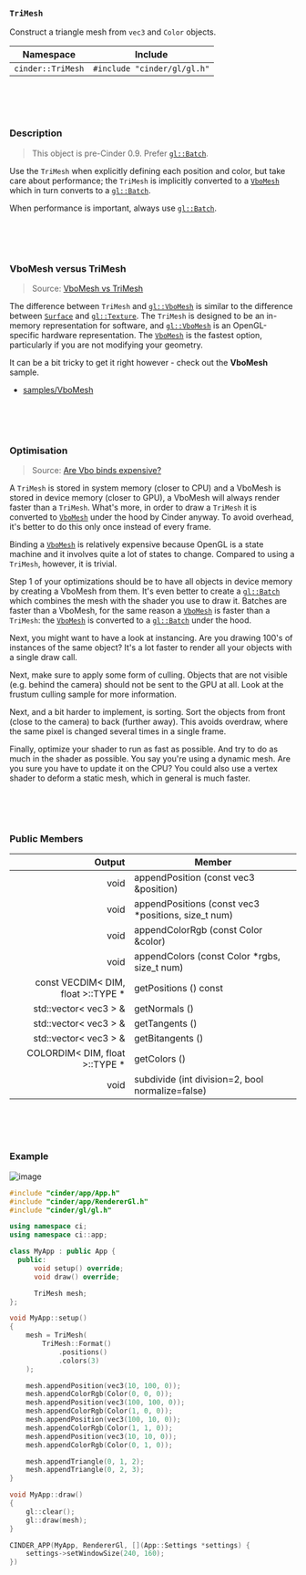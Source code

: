 ### `TriMesh`

Construct a triangle mesh from `vec3` and `Color` objects.

| Namespace      | Include
|----------------|----------------
| `cinder::TriMesh` | `#include "cinder/gl/gl.h"`

<br>
<br>
<br>

### Description

> This object is pre-Cinder 0.9. Prefer [`gl::Batch`].

Use the `TriMesh` when explicitly defining each position and color, but take care about performance; the `TriMesh` is implicitly converted to a [`VboMesh`] which in turn converts to a [`gl::Batch`].

When performance is important, always use [`gl::Batch`].

[`VboMesh`]: VboMesh.md
[`gl::Batch`]: gl/Batch.md
[`Surface`]: Surface.md

<br>
<br>
<br>

### VboMesh versus TriMesh

> Source: [VboMesh vs TriMesh](https://forum.libcinder.org/topic/vbomesh-vs-trimesh)

The difference between `TriMesh` and [`gl::VboMesh`] is similar to the difference between [`Surface`] and [`gl::Texture`]. The `TriMesh` is designed to be an in-memory representation for software, and [`gl::VboMesh`] is an OpenGL-specific hardware representation. The [`VboMesh`] is the fastest option, particularly if you are not modifying your geometry.

It can be a bit tricky to get it right however - check out the **VboMesh** sample.

- [samples/VboMesh][VboMesh]

[VboMesh]: https://github.com/cinder/Cinder/tree/master/samples/_opengl/VboMesh

[`gl::VboMesh`]: gl/VboMesh.md
[`gl::Texture`]: gl/Texture.md

<br>
<br>
<br>

### Optimisation

> Source: [Are Vbo binds expensive?](https://forum.libcinder.org/topic/are-vbo-binds-expensive)

A `TriMesh` is stored in system memory (closer to CPU) and a VboMesh is stored in device memory (closer to GPU), a VboMesh will always render faster than a `TriMesh`. What's more, in order to draw a `TriMesh` it is converted to [`VboMesh`] under the hood by Cinder anyway. To avoid overhead, it's better to do this only once instead of every frame.

Binding a [`VboMesh`] is relatively expensive because OpenGL is a state machine and it involves quite a lot of states to change. Compared to using a `TriMesh`, however, it is trivial. 

Step 1 of your optimizations should be to have all objects in device memory by creating a VboMesh from them. It's even better to create a [`gl::Batch`] which combines the mesh with the shader you use to draw it. Batches are faster than a VboMesh, for the same reason a [`VboMesh`] is faster than a `TriMesh`: the [`VboMesh`] is converted to a [`gl::Batch`] under the hood.

Next, you might want to have a look at instancing. Are you drawing 100's of instances of the same object? It's a lot faster to render all your objects with a single draw call. 

Next, make sure to apply some form of culling. Objects that are not visible (e.g. behind the camera) should not be sent to the GPU at all. Look at the frustum culling sample for more information.

Next, and a bit harder to implement, is sorting. Sort the objects from front (close to the camera) to back (further away). This avoids overdraw, where the same pixel is changed several times in a single frame. 

Finally, optimize your shader to run as fast as possible. And try to do as much in the shader as possible. You say you're using a dynamic mesh. Are you sure you have to update it on the CPU? You could also use a vertex shader to deform a static mesh, which in general is much faster.

<br>
<br>
<br>

### Public Members

| Output         | Member
|---------------:|-----------------
| void           | appendPosition (const vec3 &position)
| void           | appendPositions (const vec3 *positions, size_t num)
| void           | appendColorRgb (const Color &color)
| void           | appendColors (const Color *rgbs, size_t num)
| const VECDIM< DIM, float >::TYPE * | getPositions () const
| std::vector< vec3 > & | getNormals ()
| std::vector< vec3 > & | getTangents ()
| std::vector< vec3 > & | getBitangents ()
| COLORDIM< DIM, float >::TYPE * |  getColors ()
| void           | subdivide (int division=2, bool normalize=false)

<br>
<br>
<br>


### Example

![image](https://cloud.githubusercontent.com/assets/2152766/14067563/ff660762-f45e-11e5-9d72-9fd2b975ede1.png)

```cpp
#include "cinder/app/App.h"
#include "cinder/app/RendererGl.h"
#include "cinder/gl/gl.h"

using namespace ci;
using namespace ci::app;

class MyApp : public App {
  public:
      void setup() override;
      void draw() override;

      TriMesh mesh;
};

void MyApp::setup()
{
    mesh = TriMesh(
        TriMesh::Format()
            .positions()
            .colors(3)
    );

    mesh.appendPosition(vec3(10, 100, 0));
    mesh.appendColorRgb(Color(0, 0, 0));
    mesh.appendPosition(vec3(100, 100, 0));
    mesh.appendColorRgb(Color(1, 0, 0));
    mesh.appendPosition(vec3(100, 10, 0));
    mesh.appendColorRgb(Color(1, 1, 0));
    mesh.appendPosition(vec3(10, 10, 0));
    mesh.appendColorRgb(Color(0, 1, 0));

    mesh.appendTriangle(0, 1, 2);
    mesh.appendTriangle(0, 2, 3);
}

void MyApp::draw()
{
    gl::clear();
    gl::draw(mesh);
}

CINDER_APP(MyApp, RendererGl, [](App::Settings *settings) {
    settings->setWindowSize(240, 160);
})
```